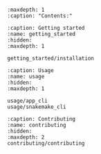 ```{include} ../README.md

```

```{toctree}
:maxdepth: 1
:caption: "Contents:"
```

```{toctree}
:caption: Getting started
:name: getting_started
:hidden:
:maxdepth: 1

getting_started/installation
```

```{toctree}
:caption: Usage
:name: usage
:hidden:
:maxdepth: 1

usage/app_cli
usage/snakemake_cli
```

```{toctree}
:caption: Contributing
:name: contributing
:hidden:
:maxdepth: 2
contributing/contributing
```
